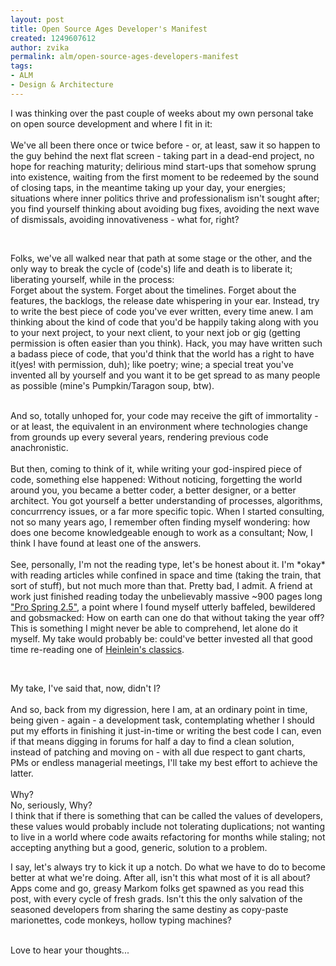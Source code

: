 ```yaml
---
layout: post
title: Open Source Ages Developer's Manifest
created: 1249607612
author: zvika
permalink: alm/open-source-ages-developers-manifest
tags:
- ALM
- Design & Architecture
---
```

<p>I was thinking over the past couple of weeks about my own personal take on open source development and where I fit in it:<br />
<br />
We've all been there once or twice before - or, at least, saw it so happen to the guy behind the next flat screen - taking part in a dead-end project, no hope for reaching maturity; delirious mind start-ups that somehow sprung into existence, waiting from the first moment to be redeemed by the sound of closing taps, in the meantime taking up your day, your energies; situations where inner politics thrive and professionalism isn't sought after; you find yourself thinking about avoiding bug fixes, avoiding the next wave of dismissals, avoiding innovativeness - what for, right?</p>
<p>&nbsp;</p>
<p>Folks, we've all walked near that path at some stage or the other, and the only way to break the cycle of (code's) life and death is to liberate it; liberating yourself, while in the process:<br />
Forget about the system. Forget about the timelines. Forget about the features, the backlogs, the release date whispering in your ear. Instead, try to write the best piece of code you've ever written, every time anew. I am thinking about the kind of code that you'd be happily taking along with you to your next project, to your next client, to your next job or gig (getting permission is often easier than you think). Hack, you may have written such a badass piece of code, that you'd think that the world has a right to have it(yes! with permission, duh); like poetry; wine; a special treat you've invented all by yourself and you want it to be get spread to as many people as possible (mine's Pumpkin/Taragon soup, btw).</p>
<p><br />
And so, totally unhoped for, your code may receive the gift of immortality - or at least, the equivalent in an environment where technologies change from grounds up every several years, rendering previous code anachronistic. <br />
<br />
But then, coming to think of it, while writing your god-inspired piece of code, something else happened: Without noticing, forgetting the world around you, you became a better coder, a better designer, or a better architect. You got yourself a better understanding of processes, algorithms, concurrrency issues, or a far more specific topic. When I started consulting, not so many years ago, I remember often finding myself wondering: how does one become knowledgeable enough to work as a consultant; Now, I think I have found at least one of the answers.  <br />
<br />
See, personally, I'm not the reading type, let's be honest about it. I'm *okay* with reading articles while confined in space and time (taking the train, that sort of stuff), but not much more than that. Pretty bad, I admit. A friend at work just finished reading today the unbelievably massive ~900 pages long <a href="http://www.apress.com/book/view/1590599217">&quot;Pro Spring 2.5&quot;</a>, a point where I found myself utterly baffeled, bewildered and gobsmacked: How on earth can one do that without taking the year off? This is something I might never be able to comprehend, let alone do it myself. My take would probably be: could've better invested all that good time re-reading one of <a href="http://en.wikipedia.org/wiki/Stranger_in_a_Strange_Land">Heinlein's classics</a>.</p>
<p>&nbsp;</p>
<p>My take, I've said that, now, didn't I?<br />
<br />
And so, back from my digression, here I am, at an ordinary point in time, being given - again - a development task, contemplating whether I should put my efforts in finishing it just-in-time or writing the best code I can, even if that means digging in forums for half a day to find a clean solution, instead of patching and moving on - with all due respect to gant charts, PMs or endless managerial meetings, I'll take my best effort to achieve the latter.<br />
<br />
Why?<br />
No, seriously, Why?<br />
I think that if there is something that can be called the values of developers, these values would probably include not tolerating duplications; not wanting to live in a world where code awaits refactoring for months while staling; not accepting anything but a good, generic, solution to a problem.</p>
<p>I say, let's always try to kick it up a notch. Do what we have to do to become better at what we're doing. After all, isn't this what most of it is all  about? Apps come and go, greasy Markom folks get spawned as you read this post, with every cycle of fresh grads. Isn't this the only salvation of the seasoned developers from sharing the same destiny as  copy-paste marionettes, code monkeys, hollow typing machines?</p>
<p><br />
Love to hear your thoughts...</p>
<p>&nbsp;</p>
